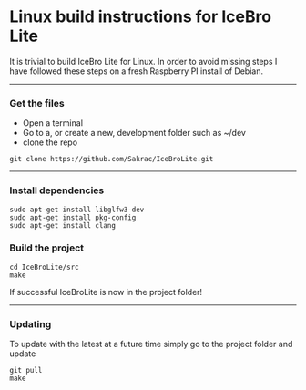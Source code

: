 # Linux build instructions for IceBro Lite

It is trivial to build IceBro Lite for Linux. In order to avoid missing steps I have followed these steps on a fresh Raspberry PI install of Debian.

---
### Get the files

* Open a terminal
* Go to a, or create a new, development folder such as ~/dev
* clone the repo

```
git clone https://github.com/Sakrac/IceBroLite.git
```

---

### Install dependencies

```
sudo apt-get install libglfw3-dev
sudo apt-get install pkg-config
sudo apt-get install clang
```

### Build the project

```
cd IceBroLite/src
make
```

If successful IceBroLite is now in the project folder!

---

### Updating

To update with the latest at a future time simply go to the project folder and update

```
git pull
make
```